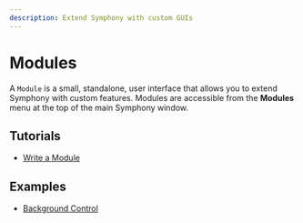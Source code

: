```yaml
---
description: Extend Symphony with custom GUIs
---
```


# Modules

A `Module` is a small, standalone, user interface that allows you to extend Symphony with custom features. Modules are accessible from the **Modules** menu at the top of the main Symphony window.

## Tutorials
<ul class="list-unstyled">
<li><a href="Write-a-Module.md">Write a Module</a></li>
</ul>

## Examples
<ul class="list-unstyled">
<li><a href="https://github.com/Symphony-DAS/symphony-matlab2/blob/master/src/main/resources/examples/%2Bio/%2Bgithub/%2Bsymphony_das/%2Bmodules/BackgroundControl.m">Background Control</a></li>
</ul>
